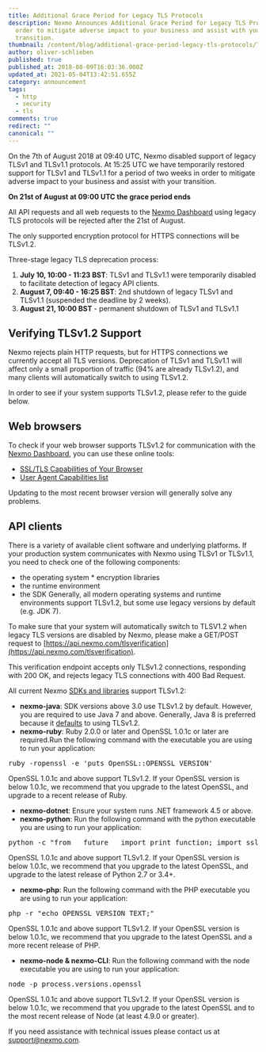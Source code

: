 ```yaml
---
title: Additional Grace Period for Legacy TLS Protocols
description: Nexmo Announces Additional Grace Period for Legacy TLS Protocols in
  order to mitigate adverse impact to your business and assist with your
  transition.
thumbnail: /content/blog/additional-grace-period-legacy-tls-protocols/TLS-Deprecation_1200x675.png
author: oliver-schlieben
published: true
published_at: 2018-08-09T16:03:36.000Z
updated_at: 2021-05-04T13:42:51.655Z
category: announcement
tags:
  - http
  - security
  - tls
comments: true
redirect: ""
canonical: ""
---
```

On the 7th of August 2018 at 09:40 UTC, Nexmo disabled support of legacy TLSv1 and TLSv1.1 protocols. At 15:25 UTC we have temporarily restored support for TLSv1 and TLSv1.1 for a period of two weeks in order to mitigate adverse impact to your business and assist with your transition.

**On 21st of August at 09:00 UTC the grace period ends**

All API requests and all web requests to the [Nexmo Dashboard](https://dashboard.nexmo.com/sign-in) using legacy TLS protocols will be rejected after the 21st of August.

The only supported encryption protocol for HTTPS connections will be TLSv1.2\. 

Three-stage legacy TLS deprecation process:

1. **July 10, 10:00 - 11:23 BST**: TLSv1 and TLSv1.1 were temporarily disabled to facilitate detection of legacy API clients. 
2. **August 7, 09:40 - 16:25 BST**: 2nd shutdown of legacy TLSv1 and TLSv1.1 (suspended the deadline by 2 weeks). 
3. **August 21, 10:00 BST** - permanent shutdown of TLSv1 and TLSv1.1

## Verifying TLSv1.2 Support 
Nexmo rejects plain HTTP requests, but for HTTPS connections we currently accept all TLS versions. Deprecation of TLSv1 and TLSv1.1 will affect only a small proportion of traffic (94% are already TLSv1.2), and many clients will automatically switch to using TLSv1.2. 

In order to see if your system supports TLSv1.2, please refer to the guide below. 

## Web browsers 
To check if your web browser supports TLSv1.2 for communication with the [Nexmo Dashboard](https://dashboard.nexmo.com/sign-in), you can use these online tools: 
* [SSL/TLS Capabilities of Your Browser](https://www.ssllabs.com/ssltest/viewMyClient.html) 
* [User Agent Capabilities list](https://www.ssllabs.com/ssltest/clients.html) 

Updating to the most recent browser version will generally solve any problems. 

## API clients 
There is a variety of available client software and underlying platforms. If your production system communicates with Nexmo using TLSv1 or TLSv1.1, you need to check one of the following components: 
* the operating system * encryption libraries 
* the runtime environment 
* the SDK Generally, all modern operating systems and runtime environments support TLSv1.2, but some use legacy versions by default (e.g. JDK 7). 

To make sure that your system will automatically switch to TLSV1.2 when legacy TLS versions are disabled by Nexmo, please make a GET/POST request to [https://api.nexmo.com/tlsverification](https://api.nexmo.com/tlsverification). 

This verification endpoint accepts only TLSv1.2 connections, responding with 200 OK, and rejects legacy TLS connections with 400 Bad Request. 

All current Nexmo [SDKs and libraries](https://developer.nexmo.com/tools) support TLSv1.2: 
* **nexmo-java**: SDK versions above 3.0 use TLSv1.2 by default. However, you are required to use Java 7 and above. Generally, Java 8 is preferred because it [defaults](https://blogs.oracle.com/java-platform-group/diagnosing-tls,-ssl,-and-https) to using TLSv1.2. 
* **nexmo-ruby**: Ruby 2.0.0 or later and OpenSSL 1.0.1c or later are required.Run the following command with the executable you are using to run your application:

<pre class="top-margin:12 bottom-margin:12 toolbar-overlay:true lang:default decode:true">ruby -ropenssl -e 'puts OpenSSL::OPENSSL_VERSION'</pre>

OpenSSL 1.0.1c and above support TLSv1.2. If your OpenSSL version is below 1.0.1c, we recommend that you upgrade to the latest OpenSSL, and upgrade to a recent release of Ruby. 
* **nexmo-dotnet**: Ensure your system runs .NET framework 4.5 or above. 
* **nexmo-python**: Run the following command with the python executable you are using to run your application:

<pre class="top-margin:12 bottom-margin:12 toolbar-overlay:true lang:default decode:true">python -c "from __future__ import print_function; import ssl; print(ssl.OPENSSL_VERSION)"</pre>

OpenSSL 1.0.1c and above support TLSv1.2. If your OpenSSL version is below 1.0.1c, we recommend that you upgrade to the latest OpenSSL, and upgrade to the latest release of Python 2.7 or 3.4+. 
* **nexmo-php**: Run the following command with the PHP executable you are using to run your application:

<pre class="top-margin:12 bottom-margin:12 toolbar-overlay:true lang:default decode:true">php -r "echo OPENSSL_VERSION_TEXT;"</pre>

OpenSSL 1.0.1c and above support TLSv1.2. If your OpenSSL version is below 1.0.1c, we recommend that you upgrade to the latest OpenSSL and a more recent release of PHP. 
* **nexmo-node & nexmo-CLI**: Run the following command with the node executable you are using to run your application:

<pre class="top-margin:12 bottom-margin:12 toolbar-overlay:true lang:default decode:true crayon-selected">node -p process.versions.openssl</pre>

OpenSSL 1.0.1c and above support TLSv1.2. If your OpenSSL version is below 1.0.1c, we recommend that you upgrade to the latest OpenSSL and to the most recent release of Node (at least 4.9.0 or greater). 

If you need assistance with technical issues please contact us at [support@nexmo.com](mailto:support@nexmo.com).